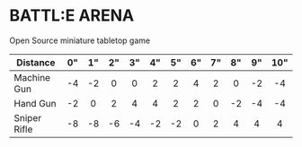 # BATTL:E ARENA
Open Source miniature tabletop game

| Distance     | 0" | 1" | 2" | 3" | 4" | 5" | 6" | 7" | 8" | 9" | 10" |
|--------------|:--:|:--:|:--:|:--:|:--:|:--:|:--:|:--:|:--:|:--:|:---:|
| Machine Gun  | -4 | -2 |  0 |  0 |  2 |  2 |  4 |  2 |  0 | -2 |  -4 |
| Hand Gun     | -2 |  0 |  2 |  4 |  4 |  2 |  2 |  0 | -2 | -4 |  -4 |
| Sniper Rifle | -8 | -8 | -6 | -4 | -2 | -2 |  0 |  2 |  4 |  4 |  4  |
